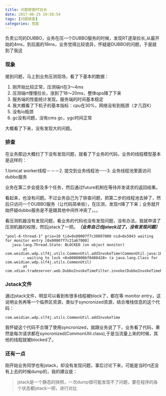```yaml
---
title: 问题排查RT拉长
date: 2017-06-25 19:58:54
tags: [问题排查]
categories: 性能
---
```


负责公司的DUBBO，业务在压一个DUBBO服务的时候，发现RT逐渐拉长,从最开始的4ms，到后面的18ms，业务觉得比较诡异，怀疑是DUBBO的问题，于是就到了我这

### 现象

接到问题，马上到业务压测现场，看了下基本的数据：

1. 刚开始比较正常，压测端rt在3～4ms
2. 压测端rt慢慢拉长，涨到了18～20ms，整体qps降了下来
3. 服务端的性能统计发现，服务端的时间基本稳定
4. 我大概看了下机子的基本指标：cpu在30%，网络没有到瓶颈（才几百K）
5. 没有io瓶颈
6. gc没有问题，没有cms gc，ygc时间正常

大概看了下来，没有发现大的问题。

### 排查

在业务那边大概扫了下没有发现问题，就看了下业务的代码，业务的线程模型基本是这样的：

1.tomcat worker线程－－－2. 提交到业务线程池----3. 业务线程池里面访问dubbo服务

业务在第二步会提及多个任务，然后通过future机制在等待并发请求的返回结果。

看起来，也没有问题。不过业务自己为了排查问题，把第二步的线程池去掉了，然后只访问一个DUBBO服务（让代码简单些），在压测，发现rt降了下来；业务就开始怀疑dubbo服务是不是跟其他中间件冲突了。。。


看压测机器没有发现问题，看业务的代码也没有发现问题，没有办法，我就申请了压测机器的权限，然后jstack了一把。***（业务自己也jstack过了，没有发现问题）***

```
"pool-8-thread-1" prio=10 tid=0x00007f7c30097000 nid=0x5043 waiting for monitor entry [0x00007f7c21a67000]
   java.lang.Thread.State: BLOCKED (on object monitor)
        at com.weidian.wdp.slf4j.utils.CommonUtil.addInvokeTime(CommonUtil.java:162)
        - waiting to lock <0x00000006f0408428> (a java.lang.Class for com.weidian.wdp.slf4j.utils.CommonUtil)
        at com.vdian.tradeserver.web.DubboInvokeTimeFilter.invoke(DubboInvokeTimeFilter.java:23)

```

### Jstack文件

通过jstack文件，明显可以看到有很多线程被block了，都在等 monitor entry，这说明业务再等一个临界区资源，类似于syncronized资源，结合堆栈信息的这个代码：

```
com.weidian.wdp.slf4j.utils.CommonUtil.addInvokeTime
```

我怀疑这个代码不合理了使用syncronized，就跟业务说了下，业务看了代码，果然是每次请求都在syncronized(CommonUtil.class),于是当流量上来的时候，其他的线程就被blocked了。


### 还有一点

刚开始业务同学也有jstack，却没有发现问题，事后讨论下来，可能是当时rt还没有上去的时候dump的，我的建议是：

>jstack是一个静态的快照，一次dump很可能发现不了问题，要在程序的各个状态都jstack一把，进行对比




